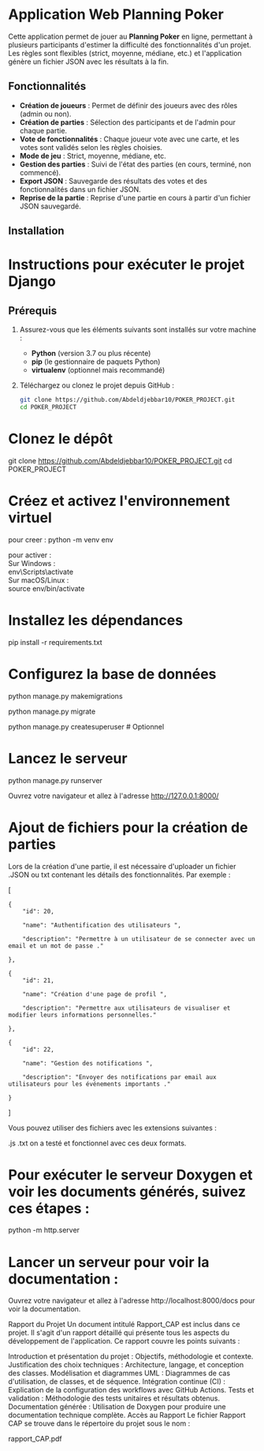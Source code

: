 # Application Web Planning Poker

Cette application permet de jouer au **Planning Poker** en ligne, permettant à plusieurs participants d'estimer la difficulté des fonctionnalités d'un projet. Les règles sont flexibles (strict, moyenne, médiane, etc.) et l'application génère un fichier JSON avec les résultats à la fin.

## Fonctionnalités

- **Création de joueurs** : Permet de définir des joueurs avec des rôles (admin ou non).
- **Création de parties** : Sélection des participants et de l'admin pour chaque partie.
- **Vote de fonctionnalités** : Chaque joueur vote avec une carte, et les votes sont validés selon les règles choisies.
- **Mode de jeu** : Strict, moyenne, médiane, etc.
- **Gestion des parties** : Suivi de l'état des parties (en cours, terminé, non commencé).
- **Export JSON** : Sauvegarde des résultats des votes et des fonctionnalités dans un fichier JSON.
- **Reprise de la partie** : Reprise d'une partie en cours à partir d'un fichier JSON sauvegardé.

## Installation

# **Instructions pour exécuter le projet Django**

## **Prérequis**

1. Assurez-vous que les éléments suivants sont installés sur votre machine :
   - **Python** (version 3.7 ou plus récente)
   - **pip** (le gestionnaire de paquets Python)
   - **virtualenv** (optionnel mais recommandé)

2. Téléchargez ou clonez le projet depuis GitHub :
   ```bash
   git clone https://github.com/Abdeldjebbar10/POKER_PROJECT.git
   cd POKER_PROJECT
# Clonez le dépôt
git clone https://github.com/Abdeldjebbar10/POKER_PROJECT.git
cd POKER_PROJECT

# Créez et activez l'environnement virtuel
pour creer : 
python -m venv env     


pour activer :   
Sur Windows :  
env\Scripts\activate  
Sur macOS/Linux :  
source env/bin/activate


# Installez les dépendances
pip install -r requirements.txt

# Configurez la base de données

python manage.py makemigrations

python manage.py migrate    

python manage.py createsuperuser  # Optionnel

# Lancez le serveur
python manage.py runserver

Ouvrez votre navigateur et allez à l'adresse http://127.0.0.1:8000/


#  Ajout de fichiers pour la création de parties
Lors de la création d'une partie, il est nécessaire d'uploader un fichier .JSON ou txt contenant les détails des fonctionnalités. Par exemple :



[


    {
        "id": 20,  
        
        "name": "Authentification des utilisateurs ",     
        
        "description": "Permettre à un utilisateur de se connecter avec un email et un mot de passe ."    
        
    },   
    
    {
        "id": 21,    
        
        "name": "Création d'une page de profil ",    
        
        "description": "Permettre aux utilisateurs de visualiser et modifier leurs informations personnelles."    
        
    },   
    
    {    
        "id": 22,   
        
        "name": "Gestion des notifications ",    
        
        "description": "Envoyer des notifications par email aux utilisateurs pour les événements importants ."   
        
    }


    
]

Vous pouvez utiliser des fichiers avec les extensions suivantes :

.js
.txt
on a testé et fonctionnel avec ces deux formats.



#  Pour exécuter le serveur Doxygen et voir les documents générés, suivez ces étapes :
python -m http.server
#  Lancer un serveur pour voir la documentation :
Ouvrez votre navigateur et allez à l'adresse http://localhost:8000/docs pour voir la documentation.


Rapport du Projet
Un document intitulé Rapport_CAP est inclus dans ce projet. Il s'agit d'un rapport détaillé qui présente tous les aspects du développement de l'application. Ce rapport couvre les points suivants :

Introduction et présentation du projet : Objectifs, méthodologie et contexte.
Justification des choix techniques : Architecture, langage, et conception des classes.
Modélisation et diagrammes UML : Diagrammes de cas d'utilisation, de classes, et de séquence.
Intégration continue (CI) : Explication de la configuration des workflows avec GitHub Actions.
Tests et validation : Méthodologie des tests unitaires et résultats obtenus.
Documentation générée : Utilisation de Doxygen pour produire une documentation technique complète.
Accès au Rapport
Le fichier Rapport CAP se trouve dans le répertoire du projet sous le nom :

rapport_CAP.pdf




















